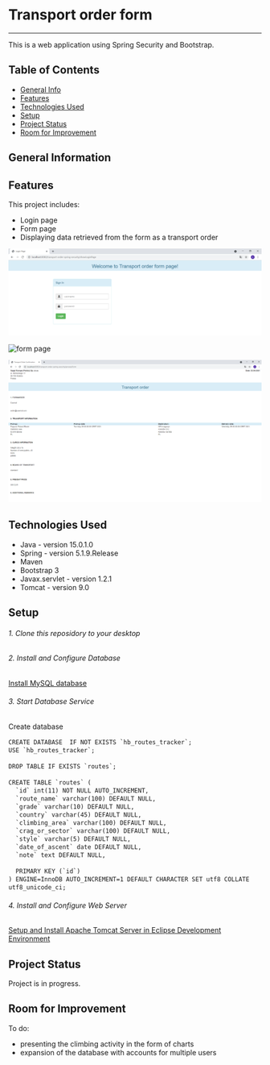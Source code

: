 # Transport order form
***
This is a web application using Spring Security and Bootstrap.

## Table of Contents
* [General Info](#general-information)
* [Features](#features)
* [Technologies Used](#technologies-used)
* [Setup](#setup)
* [Project Status](#project-status)
* [Room for Improvement](#room-for-improvement)


## General Information 


## Features 
This project includes:
- Login page
- Form page
- Displaying data retrieved from the form as a transport order

![login page](./img/login.png)

![form page](./img/form.png)

![transport order](./img/order.png)

## Technologies Used
- Java - version 15.0.1.0
- Spring - version 5.1.9.Release
- Maven
- Bootstrap 3
- Javax.servlet - version 1.2.1
- Tomcat - version 9.0

## Setup

###### 1. Clone this reposidory to your desktop

###### 2. Install and Configure Database
[Install MySQL database](https://dev.mysql.com/doc/refman/5.7/en/installing.html)

###### 3. Start Database Service
Create database

```
CREATE DATABASE  IF NOT EXISTS `hb_routes_tracker`;
USE `hb_routes_tracker`;

DROP TABLE IF EXISTS `routes`;

CREATE TABLE `routes` (
  `id` int(11) NOT NULL AUTO_INCREMENT,
  `route_name` varchar(100) DEFAULT NULL,
  `grade` varchar(10) DEFAULT NULL,
  `country` varchar(45) DEFAULT NULL,
  `climbing_area` varchar(100) DEFAULT NULL,
  `crag_or_sector` varchar(100) DEFAULT NULL,
  `style` varchar(5) DEFAULT NULL,
  `date_of_ascent` date DEFAULT NULL,
  `note` text DEFAULT NULL,

  PRIMARY KEY (`id`)
) ENGINE=InnoDB AUTO_INCREMENT=1 DEFAULT CHARACTER SET utf8 COLLATE utf8_unicode_ci;
```

###### 4. Install and Configure Web Server
[Setup and Install Apache Tomcat Server in Eclipse Development Environment](https://crunchify.com/step-by-step-guide-to-setup-and-install-apache-tomcat-server-in-eclipse-development-environment-ide/)

## Project Status
Project is in progress.

## Room for Improvement
To do:
- presenting the climbing activity in the form of charts
- expansion of the database with accounts for multiple users

